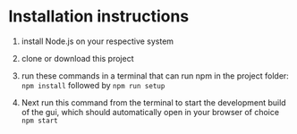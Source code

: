 # Installation instructions

1. install Node.js on your respective system
2. clone or download this project
3. run these commands in a terminal that can run npm in the project folder:
`npm install` followed by `npm run setup`

4. Next run this command from the terminal to start the development build of the gui, which should automatically open in your browser of choice
`npm start`
